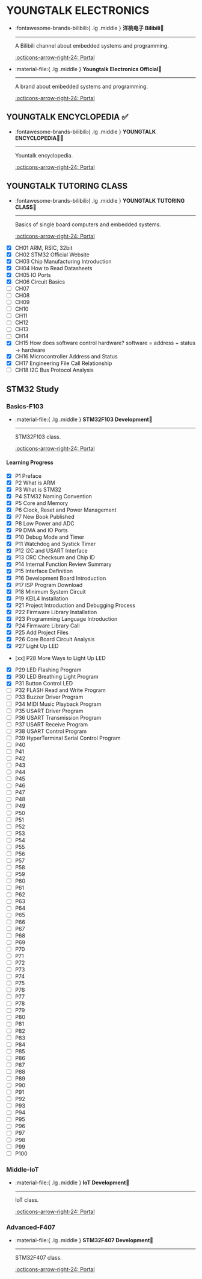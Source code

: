 # YOUNGTALK ELECTRONICS

<div class="grid cards" markdown>

-   :fontawesome-brands-bilibili:{ .lg .middle } __洋桃电子 Bilibili🎯__

    ---

    A Bilibili channel about embedded systems and programming.

    [:octicons-arrow-right-24: <a href="https://space.bilibili.com/277276709" target="_blank"> Portal </a>](#)

-   :material-file:{ .lg .middle } __Youngtalk Electronics Official🎯__

    ---

    A brand about embedded systems and programming.

    [:octicons-arrow-right-24: <a href="http://www.doyoung.net/" target="_blank"> Portal </a>](#)

</div>

## YOUNGTALK ENCYCLOPEDIA ✅ 

<div class="grid cards" markdown>

-   :fontawesome-brands-bilibili:{ .lg .middle } __YOUNGTALK ENCYCLOPEDIA🎯✅__

    ---

    Yountalk encyclopedia.

    [:octicons-arrow-right-24: <a href="https://space.bilibili.com/277276709/channel/collectiondetail?sid=1852078" target="_blank"> Portal </a>](#)

</div>

## YOUNGTALK TUTORING CLASS

<div class="grid cards" markdown>

-   :fontawesome-brands-bilibili:{ .lg .middle } __YOUNGTALK TUTORING CLASS🎯__

    ---

    Basics of single board computers and embedded systems.

    [:octicons-arrow-right-24: <a href="https://space.bilibili.com/277276709" target="_blank"> Portal </a>](#)

</div>

- [x] CH01 ARM, RSIC, 32bit
- [x] CH02 STM32 Official Website
- [x] CH03 Chip Manufacturing Introduction
- [x] CH04 How to Read Datasheets
- [x] CH05 IO Ports
- [x] CH06 Circuit Basics
- [ ] CH07
- [ ] CH08
- [ ] CH09
- [ ] CH10
- [ ] CH11
- [ ] CH12
- [ ] CH13
- [ ] CH14
- [x] CH15 How does software control hardware? software = address + status -> hardware
- [x] CH16 Microcontroller Address and Status
- [x] CH17 Engineering File Call Relationship
- [ ] CH18 I2C Bus Protocol Analysis 

## STM32 Study

### Basics-F103

<div class="grid cards" markdown>

-   :material-file:{ .lg .middle } __STM32F103 Development🎯__

    ---

    STM32F103 class.

    [:octicons-arrow-right-24: <a href="https://www.bilibili.com/video/BV1MW411q7Jn/?spm_id_from=333.999.0.0&vd_source=5a427660f0337fedc22d4803661d493f" target="_blank"> Portal </a>](#)

</div>

#### Learning Progress
- [x] P1 Preface
- [x] P2 What is ARM
- [x] P3 What is STM32
- [x] P4 STM32 Naming Convention
- [x] P5 Core and Memory
- [x] P6 Clock, Reset and Power Management
- [x] P7 New Book Published
- [x] P8 Low Power and ADC
- [x] P9 DMA and IO Ports
- [x] P10 Debug Mode and Timer
- [x] P11 Watchdog and Systick Timer
- [x] P12 I2C and USART Interface
- [x] P13 CRC Checksum and Chip ID 
- [x] P14 Internal Function Review Summary
- [x] P15 Interface Definition
- [x] P16 Development Board Introduction
- [x] P17 ISP Program Download
- [x] P18 Minimum System Circuit
- [x] P19 KEIL4 Installation
- [x] P21 Project Introduction and Debugging Process
- [x] P22 Firmware Library Installation
- [x] P23 Programming Language Introduction
- [x] P24 Firmware Library Call
- [x] P25 Add Project Files
- [x] P26 Core Board Circuit Analysis
- [x] P27 Light Up LED 
- [xx] P28 More Ways to Light Up LED
- [x] P29 LED Flashing Program
- [x] P30 LED Breathing Light Program
- [x] P31 Button Control LED
- [ ] P32 FLASH Read and Write Program
- [ ] P33 Buzzer Driver Program
- [ ] P34 MIDI Music Playback Program
- [ ] P35 USART Driver Program
- [ ] P36 USART Transmission Program
- [ ] P37 USART Receive Program
- [ ] P38 USART Control Program
- [ ] P39 HyperTerminal Serial Control Program
- [ ] P40
- [ ] P41
- [ ] P42
- [ ] P43
- [ ] P44
- [ ] P45
- [ ] P46
- [ ] P47
- [ ] P48
- [ ] P49
- [ ] P50
- [ ] P51
- [ ] P52
- [ ] P53
- [ ] P54
- [ ] P55
- [ ] P56
- [ ] P57
- [ ] P58
- [ ] P59
- [ ] P60
- [ ] P61
- [ ] P62
- [ ] P63
- [ ] P64
- [ ] P65
- [ ] P66
- [ ] P67
- [ ] P68
- [ ] P69
- [ ] P70
- [ ] P71
- [ ] P72
- [ ] P73
- [ ] P74
- [ ] P75
- [ ] P76
- [ ] P77
- [ ] P78
- [ ] P79
- [ ] P80
- [ ] P81
- [ ] P82
- [ ] P83
- [ ] P84
- [ ] P85
- [ ] P86
- [ ] P87
- [ ] P88
- [ ] P89
- [ ] P90
- [ ] P91
- [ ] P92
- [ ] P93
- [ ] P94
- [ ] P95
- [ ] P96
- [ ] P97
- [ ] P98
- [ ] P99
- [ ] P100
### Middle-IoT

<div class="grid cards" markdown>

-   :material-file:{ .lg .middle } __IoT Development🎯__

    ---

    IoT class.

    [:octicons-arrow-right-24: <a href="https://www.bilibili.com/video/BV1jP4y1E7TJ/?spm_id_from=333.999.0.0&vd_source=5a427660f0337fedc22d4803661d493f" target="_blank"> Portal </a>](#)

</div>

### Advanced-F407

<div class="grid cards" markdown>

-   :material-file:{ .lg .middle } __STM32F407 Development🎯__

    ---

    STM32F407 class.

    [:octicons-arrow-right-24: <a href="https://www.bilibili.com/video/BV1KN41117KJ/?spm_id_from=333.999.0.0&vd_source=5a427660f0337fedc22d4803661d493f" target="_blank"> Portal </a>](#)

</div>

